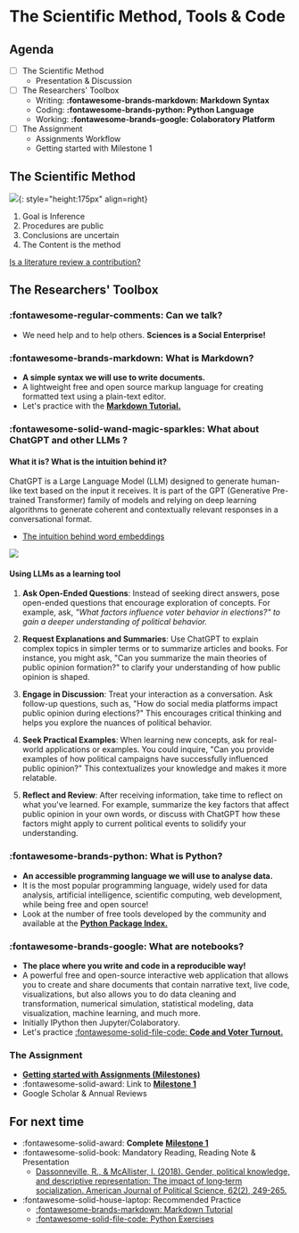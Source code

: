 # The Scientific Method, Tools & Code

## Agenda
- [ ] The Scientific Method
    - Presentation & Discussion
- [ ] The Researchers' Toolbox
    - Writing: **:fontawesome-brands-markdown: Markdown Syntax**
    - Coding: **:fontawesome-brands-python: Python Language**
    - Working: **:fontawesome-brands-google: Colaboratory Platform**
- [ ] The Assignment
    - Assignments Workflow
    - Getting started with Milestone 1

## The Scientific Method

![](../images/coffee.jpg){: style="height:175px" align=right}

1. Goal is Inference
2. Procedures are public
3. Conclusions are uncertain
4. The Content is the method

[Is a literature review a contribution?](https://www.cambridge.org/core/services/aop-cambridge-core/content/view/00B62000B6760AB78E1BD27E32A94C9F/S1049096506060264a.pdf/doing-a-literature-review.pdf?casa_token=szUhrJK1G30AAAAA:yj5nqRIULvP0oFEmACEq9AkAIZPdF8YBt9xWDetabQJwdKzVTZQ3yZvbGszZMNoesDnYgFtim2AA)

## The Researchers' Toolbox

### :fontawesome-regular-comments: Can we talk?
- We need help and to help others. **Sciences is a Social Enterprise!**

### :fontawesome-brands-markdown: What is Markdown?
- **A simple syntax we will use to write documents.**
- A lightweight free and open source markup language for creating formatted text using a plain-text editor.
- Let's practice with the [**Markdown Tutorial.**](https://commonmark.org/help/tutorial/)

### :fontawesome-solid-wand-magic-sparkles: What about ChatGPT and other LLMs ?

#### What it is? What is the intuition behind it? 

ChatGPT is a Large Language Model (LLM) designed to generate human-like text based on the input it receives. It is part of the GPT (Generative Pre-trained Transformer) family of models and relying on deep learning algorithms to generate coherent and contextually relevant responses in a conversational format.

- [The intuition behind word embeddings](https://www.cs.cmu.edu/~dst/WordEmbeddingDemo/)

![](https://upload.wikimedia.org/wikipedia/commons/a/a3/Gradient_descent.gif)

#### Using LLMs as a learning tool
1. **Ask Open-Ended Questions**: Instead of seeking direct answers, pose open-ended questions that encourage exploration of concepts. For example, ask, *"What factors influence voter behavior in elections?" to gain a deeper understanding of political behavior.*

2. **Request Explanations and Summaries**: Use ChatGPT to explain complex topics in simpler terms or to summarize articles and books. For instance, you might ask, "Can you summarize the main theories of public opinion formation?" to clarify your understanding of how public opinion is shaped.

3. **Engage in Discussion**: Treat your interaction as a conversation. Ask follow-up questions, such as, "How do social media platforms impact public opinion during elections?" This encourages critical thinking and helps you explore the nuances of political behavior.

4. **Seek Practical Examples**: When learning new concepts, ask for real-world applications or examples. You could inquire, "Can you provide examples of how political campaigns have successfully influenced public opinion?" This contextualizes your knowledge and makes it more relatable.

5. **Reflect and Review**: After receiving information, take time to reflect on what you've learned. For example, summarize the key factors that affect public opinion in your own words, or discuss with ChatGPT how these factors might apply to current political events to solidify your understanding.

### :fontawesome-brands-python: What is Python?
- **An accessible programming language we will use to analyse data.**
- It is the most popular programming language, widely used for data analysis, artificial intelligence, scientific computing, web development, while being free and open source!
- Look at the number of free tools developed by the community and available at the [**Python Package Index.**](https://pypi.org/)

### :fontawesome-brands-google: What are notebooks?
- **The place where you write and code in a reproducible way!**
- A powerful free and open-source interactive web application that allows you to create and share documents that contain narrative text, live code, visualizations, but also allows you to do data cleaning and transformation, numerical simulation, statistical modeling, data visualization, machine learning, and much more.
- Initially IPython then Jupyter/Colaboratory.
- Let's practice [:fontawesome-solid-file-code: **Code and Voter Turnout.**](https://colab.research.google.com/github/mickaeltemporao/itds/blob/main/materials/01-getting-started.ipynb)
<!-- TODO: REPLACE THIS NOTEBOOK WITH A COLAB STARTER NOTEBOOK THAT EXPLAINS TEXT & CODE BLOCS [--](--.md)-->


### The Assignment 
- [**Getting started with Assignments (Milestones)**](../../activities/challenges)
- :fontawesome-solid-award: Link to [**Milestone 1**](https://colab.research.google.com/github/mickaeltemporao/data-analysis/blob/main/materials/assignment-1.ipynb)
- Google Scholar & Annual Reviews

## For next time
- :fontawesome-solid-award: **Complete** [**Milestone 1**](https://colab.research.google.com/github/mickaeltemporao/data-analysis/blob/main/materials/assignment-1.ipynb)
- :fontawesome-solid-book: Mandatory Reading, Reading Note & Presentation
    - [Dassonneville, R., & McAllister, I. (2018). Gender, political knowledge, and descriptive representation: The impact of long‐term socialization. American Journal of Political Science, 62(2), 249-265.](https://onlinelibrary.wiley.com/doi/epdf/10.1111/ajps.12353)
- :fontawesome-solid-house-laptop: Recommended Practice
    - [:fontawesome-brands-markdown: Markdown Tutorial](https://commonmark.org/help/tutorial/)
    - [:fontawesome-solid-file-code: Python Exercises](https://www.hackinscience.org/exercises/)

